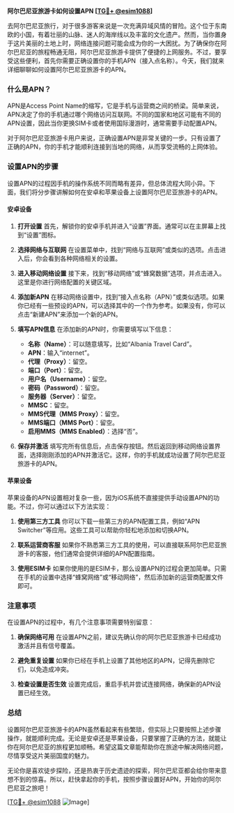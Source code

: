 **阿尔巴尼亚旅游卡如何设置APN [[TG💪+ @esim1088](https://t.me/s/esim1088)]**

去阿尔巴尼亚旅行，对于很多游客来说是一次充满异域风情的冒险。这个位于东南欧的小国，有着壮丽的山脉、迷人的海岸线以及丰富的文化遗产。然而，当你置身于这片美丽的土地上时，网络连接问题可能会成为你的一大困扰。为了确保你在阿尔巴尼亚的旅程畅通无阻，阿尔巴尼亚旅游卡提供了便捷的上网服务。不过，要享受这些便利，首先你需要正确设置你的手机APN（接入点名称）。今天，我们就来详细聊聊如何设置阿尔巴尼亚旅游卡的APN。

### 什么是APN？

APN是Access Point Name的缩写，它是手机与运营商之间的桥梁。简单来说，APN决定了你的手机通过哪个网络访问互联网。不同的国家和地区可能有不同的APN设置，因此当你更换SIM卡或者使用国际漫游时，通常需要手动配置APN。

对于阿尔巴尼亚旅游卡用户来说，正确设置APN是非常关键的一步。只有设置了正确的APN，你的手机才能顺利连接到当地的网络，从而享受流畅的上网体验。

### 设置APN的步骤

设置APN的过程因手机的操作系统不同而略有差异，但总体流程大同小异。下面，我们将分步骤讲解如何在安卓和苹果设备上设置阿尔巴尼亚旅游卡的APN。

#### 安卓设备

1. **打开设置**
   首先，解锁你的安卓手机并进入“设置”界面。通常可以在主屏幕上找到“设置”图标。

2. **选择网络与互联网**
   在设置菜单中，找到“网络与互联网”或类似的选项。点击进入后，你会看到各种网络相关的设置。

3. **进入移动网络设置**
   接下来，找到“移动网络”或“蜂窝数据”选项，并点击进入。这里是你进行网络配置的关键区域。

4. **添加新APN**
   在移动网络设置中，找到“接入点名称（APN）”或类似选项。如果你已经有一些预设的APN，可以选择其中的一个作为参考。如果没有，你可以点击“新建APN”来添加一个新的APN。

5. **填写APN信息**
   在添加新的APN时，你需要填写以下信息：
   - **名称（Name）**：可以随意填写，比如“Albania Travel Card”。
   - **APN**：输入“internet”。
   - **代理（Proxy）**：留空。
   - **端口（Port）**：留空。
   - **用户名（Username）**：留空。
   - **密码（Password）**：留空。
   - **服务器（Server）**：留空。
   - **MMSC**：留空。
   - **MMS代理（MMS Proxy）**：留空。
   - **MMS端口（MMS Port）**：留空。
   - **启用MMS（MMS Enabled）**：选择“否”。

6. **保存并激活**
   填写完所有信息后，点击保存按钮。然后返回到移动网络设置界面，选择刚刚添加的APN并激活它。这样，你的手机就成功设置了阿尔巴尼亚旅游卡的APN。

#### 苹果设备

苹果设备的APN设置相对复杂一些，因为iOS系统不直接提供手动设置APN的功能。不过，你可以通过以下方法实现：

1. **使用第三方工具**
   你可以下载一些第三方的APN配置工具，例如“APN Switcher”等应用。这些工具可以帮助你轻松地添加和切换APN。

2. **联系运营商客服**
   如果你不熟悉第三方工具的使用，可以直接联系阿尔巴尼亚旅游卡的客服，他们通常会提供详细的APN配置指南。

3. **使用ESIM卡**
   如果你使用的是ESIM卡，那么设置APN的过程会更加简单。只需在手机的设置中选择“蜂窝网络”或“移动网络”，然后添加新的运营商配置文件即可。

### 注意事项

在设置APN的过程中，有几个注意事项需要特别留意：

1. **确保网络可用**
   在设置APN之前，建议先确认你的阿尔巴尼亚旅游卡已经成功激活并且有信号覆盖。

2. **避免重复设置**
   如果你已经在手机上设置了其他地区的APN，记得先删除它们，以免造成冲突。

3. **检查设置是否生效**
   设置完成后，重启手机并尝试连接网络，确保新的APN设置已经生效。

### 总结

设置阿尔巴尼亚旅游卡的APN虽然看起来有些繁琐，但实际上只要按照上述步骤操作，就能顺利完成。无论是安卓还是苹果设备，只要掌握了正确的方法，就能让你在阿尔巴尼亚的旅程更加顺畅。希望这篇文章能帮助你在旅途中解决网络问题，尽情享受这片美丽国度的魅力。

无论你是喜欢徒步探险，还是热衷于历史遗迹的探索，阿尔巴尼亚都会给你带来意想不到的惊喜。所以，赶快拿起你的手机，按照步骤设置好APN，开始你的阿尔巴尼亚之旅吧！

[[TG💪+ @esim1088](https://t.me/s/esim1088) ![Image](https://i.postimg.cc/4NQfJmqS/Snipaste-2025-05-13-00-14-12.png)]